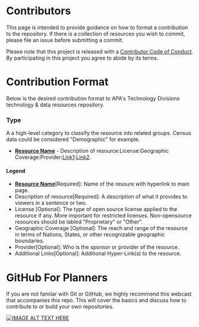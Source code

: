 # Contributors

This page is intended to provide guidance on how to format a contribution to the repository. If there is a collection of resources you wish to commit, please file an issue before submitting a commit. 

Please note that this project is released with a
[Contributor Code of Conduct](code-of-conduct.md). By participating in this
project you agree to abide by its terms.

# Contribution Format

Below is the desired contribution format to APA's Technology Divisions technology & data resources repository. 

### Type
A a high-level category to classify the resource into related groups. Census data could be considered "Demographic" for example. 

* **[Resource Name](www.github.com)** - Description of resource:License:Geographic Coverage:Provider:[Link1](www.github.com):[Link2](www.github.com). 

#### Legend
* **[Resource Name](www.github.com)**[Required]: Name of the resoure with hyperlink to main page.
* Description of resource[Required]: A description of what it provides to viewers in a sentence or two. 
* License [Optional]: The type of open source license applied to the resource if any. More important for restricted licenses. Non-opensource resources should be labled "Proprietary" or "Other".
* Geographic Coverage [Optional]: The reach and range of the resource in terms of Nations, States, or other recognizable geographic boundaries.
* Provider[Optional]: Who is the sponsor or provider of the resource. 
* Additional Links[Optional]: Additional Hyper-Link(s) to the resource. 
 
 # GitHub For Planners
 If you are not familar with Git or GitHub, we highly recommend this webcast that accompanies this repo. This will cover the basics and discuss how to contribute to or build your own repositories. 
 
 [![IMAGE ALT TEXT HERE](https://img.youtube.com/vi/gVa4d728T0k/0.jpg)](https://www.youtube.com/watch?v=gVa4d728T0k)
 
